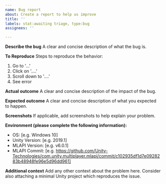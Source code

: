 ```yaml
---
name: Bug report
about: Create a report to help us improve
title: ''
labels: stat:awaiting triage, type:bug
assignees: ''

---
```


**Describe the bug**
A clear and concise description of what the bug is.

**To Reproduce**
Steps to reproduce the behavior:
1. Go to '...'
2. Click on '....'
3. Scroll down to '....'
4. See error

**Actual outcome**
A clear and concise description of the impact of the bug.

**Expected outcome**
A clear and concise description of what you expected to happen.

**Screenshots**
If applicable, add screenshots to help explain your problem.

**Environment (please complete the following information):**
 - OS: [e.g. Windows 10]
 - Unity Version: [e.g. 2019.1]
 - MLAPI Version: [e.g. v6.0.1]
 - MLAPI Commit: [e.g. https://github.com/Unity-Technologies/com.unity.multiplayer.mlapi/commit/c102935df1d7e0928283b48948fe96e5d96dd961]

**Additional context**
Add any other context about the problem here. Consider also attaching a minimal Unity project which reproduces the issue.
